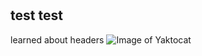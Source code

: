 # <h2>test test

learned about headers
![Image of Yaktocat](https://octodex.github.com/images/yaktocat.png)
